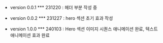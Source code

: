- version 0.0.1
  \*\*\* 231220 : 헤더 부분 작성 중

- version 0.0.2
  \*\*\* 231227 : hero 섹션 초기 효과 작성

- version 1.0.0
  \*\*\* 240103 : Hero 섹션 이미지 시퀀스 애니메이션 완료, 텍스트 애니메이션 효과 완료
